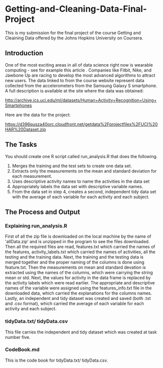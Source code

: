 # Getting-and-Cleaning-Data-Final-Project
This is my submission for the final project of the course Getting and Cleaining Data offered by the Johns Hopkins University on Coursera.

## Introduction
One of the most exciting areas in all of data science right now is wearable computing - see for example this article . Companies like Fitbit, Nike, and Jawbone Up are racing to develop the most advanced algorithms to attract new users. The data linked to from the course website represent data collected from the accelerometers from the Samsung Galaxy S smartphone. A full description is available at the site where the data was obtained:

http://archive.ics.uci.edu/ml/datasets/Human+Activity+Recognition+Using+Smartphones

Here are the data for the project:

https://d396qusza40orc.cloudfront.net/getdata%2Fprojectfiles%2FUCI%20HAR%20Dataset.zip

## The Tasks
You should create one R script called run_analysis.R that does the following.

1. Merges the training and the test sets to create one data set.
2. Extracts only the measurements on the mean and standard deviation for each measurement.
3. Uses descriptive activity names to name the activities in the data set
4. Appropriately labels the data set with descriptive variable names.
5. From the data set in step 4, creates a second, independent tidy data set with the average of each variable for each activity and each subject.

## The Process and Output

### Explaining run_analysis.R
First of all the zip file is downloaded on the local machine by the name of 'allData.zip' and is unzipped in the program to see the files downloaded. Then all the required files are read, features.txt which carried the names of the features, activity_labels.txt which carried the names of activities, all the testing and the training data. Next, the training and the testing data is merged together and the proper naming of the columns is done using feature.txt. Then the measurements on mean and standard devation is extracted using the names of the columns, which were carrying the string mean or std. Next, the values for activity in the data frame is replaced by the activity labels which were read earlier. The appropriate and descriptive names of the variable were assigned using the features_info.txt file in the downloaded data, which carried the explanations for the columns names. Lastly, an independent and tidy dataset was created and saved (both .txt and .csv format), which carried the average of each variable for each activity and each subject.

### tidyData.txt/ tidyData.csv
This file carries the independent and tidy dataset which was created at task number five.

### CodeBook.md
This is the code book for tidyData.txt/ tidyData.csv.